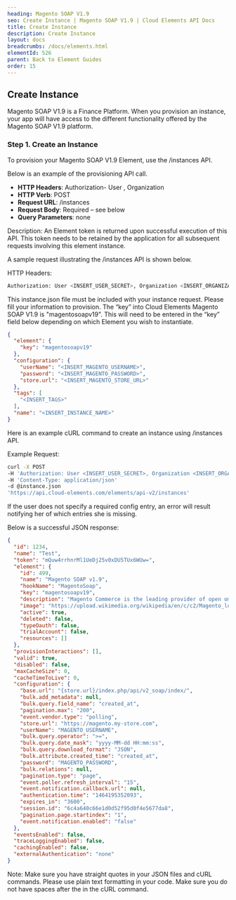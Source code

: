 ```yaml
---
heading: Magento SOAP V1.9
seo: Create Instance | Magento SOAP V1.9 | Cloud Elements API Docs
title: Create Instance
description: Create Instance
layout: docs
breadcrumbs: /docs/elements.html
elementId: 526
parent: Back to Element Guides
order: 15
---
```


## Create Instance

Magento SOAP V1.9 is a Finance Platform. When you provision an instance, your app will have access to the different functionality offered by the Magento SOAP V1.9 platform.

### Step 1. Create an Instance

To provision your Magento SOAP V1.9 Element, use the /instances API.

Below is an example of the provisioning API call.

* __HTTP Headers__: Authorization- User <user secret>, Organization <organization secret>
* __HTTP Verb__: POST
* __Request URL__: /instances
* __Request Body__: Required – see below
* __Query Parameters__: none

Description: An Element token is returned upon successful execution of this API. This token needs to be retained by the application for all subsequent requests involving this element instance.

A sample request illustrating the /instances API is shown below.

HTTP Headers:

```bash
Authorization: User <INSERT_USER_SECRET>, Organization <INSERT_ORGANIZATION_SECRET>

```
This instance.json file must be included with your instance request.  Please fill your information to provision.  The “key” into Cloud Elements Magento SOAP V1.9 is "magentosoapv19".  This will need to be entered in the “key” field below depending on which Element you wish to instantiate.

```JSON
{
  "element": {
    "key": "magentosoapv19"
  },
  "configuration": {
    "userName": "<INSERT_MAGENTO_USERNAME>",
    "password": "<INSERT_MAGENTO_PASSWORD>",
    "store.url": "<INSERT_MAGENTO_STORE_URL>"
  },
  "tags": [
    "<INSERT_TAGS>"
  ],
  "name": "<INSERT_INSTANCE_NAME>"
}
```

Here is an example cURL command to create an instance using /instances API.

Example Request:

```bash
curl -X POST
-H 'Authorization: User <INSERT_USER_SECRET>, Organization <INSERT_ORGANIZATION_SECRET>'
-H 'Content-Type: application/json'
-d @instance.json
'https://api.cloud-elements.com/elements/api-v2/instances'
```

If the user does not specify a required config entry, an error will result notifying her of which entries she is missing.

Below is a successful JSON response:

```JSON
{
  "id": 1234,
  "name": "Test",
  "token": "mQuw4rrhnrMl1UeDj25v0xDU5TUx6WUw=",
  "element": {
    "id": 499,
    "name": "Magento SOAP v1.9",
    "hookName": "MagentoSoap",
    "key": "magentosoapv19",
    "description": "Magento Commerce is the leading provider of open omnichannel innovation. Our open source digital commerce platform and cloud-based omnichannel solutions empower merchants to integrate digital and physical shopping experiences.",
    "image": "https://upload.wikimedia.org/wikipedia/en/c/c2/Magento_logo.png",
    "active": true,
    "deleted": false,
    "typeOauth": false,
    "trialAccount": false,
    "resources": []
  },
  "provisionInteractions": [],
  "valid": true,
  "disabled": false,
  "maxCacheSize": 0,
  "cacheTimeToLive": 0,
  "configuration": {
    "base.url": "{store.url}/index.php/api/v2_soap/index/",
    "bulk.add_metadata": null,
    "bulk.query.field_name": "created_at",
    "pagination.max": "200",
    "event.vendor.type": "polling",
    "store.url": "https://magento.my-store.com",
    "userName": "MAGENTO_USERNAME",
    "bulk.query.operator": ">=",
    "bulk.query.date_mask": "yyyy-MM-dd HH:mm:ss",
    "bulk.query.download_format": "JSON",
    "bulk.attribute.created_time": "created_at",
    "password": "MAGENTO_PASSWORD",
    "bulk.relations": null,
    "pagination.type": "page",
    "event.poller.refresh_interval": "15",
    "event.notification.callback.url": null,
    "authentication.time": "1464195352093",
    "expires_in": "3600",
    "session.id": "6c4a640c66e1d0d52f95d0f4e5677da8",
    "pagination.page.startindex": "1",
    "event.notification.enabled": "false"
  },
  "eventsEnabled": false,
  "traceLoggingEnabled": false,
  "cachingEnabled": false,
  "externalAuthentication": "none"
}
```

Note:  Make sure you have straight quotes in your JSON files and cURL commands.  Please use plain text formatting in your code.  Make sure you do not have spaces after the in the cURL command.
